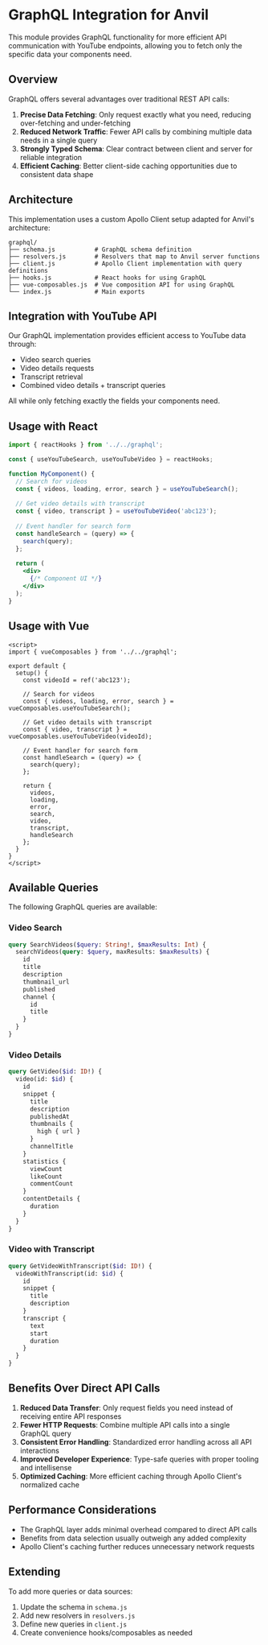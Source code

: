 # GraphQL Integration for Anvil

This module provides GraphQL functionality for more efficient API communication with YouTube endpoints, allowing you to fetch only the specific data your components need.

## Overview

GraphQL offers several advantages over traditional REST API calls:

1. **Precise Data Fetching**: Only request exactly what you need, reducing over-fetching and under-fetching
2. **Reduced Network Traffic**: Fewer API calls by combining multiple data needs in a single query
3. **Strongly Typed Schema**: Clear contract between client and server for reliable integration
4. **Efficient Caching**: Better client-side caching opportunities due to consistent data shape

## Architecture

This implementation uses a custom Apollo Client setup adapted for Anvil's architecture:

```
graphql/
├── schema.js           # GraphQL schema definition
├── resolvers.js        # Resolvers that map to Anvil server functions
├── client.js           # Apollo Client implementation with query definitions
├── hooks.js            # React hooks for using GraphQL
├── vue-composables.js  # Vue composition API for using GraphQL
└── index.js            # Main exports
```

## Integration with YouTube API

Our GraphQL implementation provides efficient access to YouTube data through:

- Video search queries
- Video details requests
- Transcript retrieval
- Combined video details + transcript queries

All while only fetching exactly the fields your components need.

## Usage with React

```jsx
import { reactHooks } from '../../graphql';

const { useYouTubeSearch, useYouTubeVideo } = reactHooks;

function MyComponent() {
  // Search for videos
  const { videos, loading, error, search } = useYouTubeSearch();
  
  // Get video details with transcript
  const { video, transcript } = useYouTubeVideo('abc123');
  
  // Event handler for search form
  const handleSearch = (query) => {
    search(query);
  };
  
  return (
    <div>
      {/* Component UI */}
    </div>
  );
}
```

## Usage with Vue

```vue
<script>
import { vueComposables } from '../../graphql';

export default {
  setup() {
    const videoId = ref('abc123');
    
    // Search for videos
    const { videos, loading, error, search } = vueComposables.useYouTubeSearch();
    
    // Get video details with transcript
    const { video, transcript } = vueComposables.useYouTubeVideo(videoId);
    
    // Event handler for search form
    const handleSearch = (query) => {
      search(query);
    };
    
    return {
      videos,
      loading,
      error,
      search,
      video,
      transcript,
      handleSearch
    };
  }
}
</script>
```

## Available Queries

The following GraphQL queries are available:

### Video Search

```graphql
query SearchVideos($query: String!, $maxResults: Int) {
  searchVideos(query: $query, maxResults: $maxResults) {
    id
    title
    description
    thumbnail_url
    published
    channel {
      id
      title
    }
  }
}
```

### Video Details

```graphql
query GetVideo($id: ID!) {
  video(id: $id) {
    id
    snippet {
      title
      description
      publishedAt
      thumbnails {
        high { url }
      }
      channelTitle
    }
    statistics {
      viewCount
      likeCount
      commentCount
    }
    contentDetails {
      duration
    }
  }
}
```

### Video with Transcript

```graphql
query GetVideoWithTranscript($id: ID!) {
  videoWithTranscript(id: $id) {
    id
    snippet {
      title
      description
    }
    transcript {
      text
      start
      duration
    }
  }
}
```

## Benefits Over Direct API Calls

1. **Reduced Data Transfer**: Only request fields you need instead of receiving entire API responses
2. **Fewer HTTP Requests**: Combine multiple API calls into a single GraphQL query
3. **Consistent Error Handling**: Standardized error handling across all API interactions
4. **Improved Developer Experience**: Type-safe queries with proper tooling and intellisense
5. **Optimized Caching**: More efficient caching through Apollo Client's normalized cache

## Performance Considerations

- The GraphQL layer adds minimal overhead compared to direct API calls
- Benefits from data selection usually outweigh any added complexity
- Apollo Client's caching further reduces unnecessary network requests

## Extending

To add more queries or data sources:

1. Update the schema in `schema.js`
2. Add new resolvers in `resolvers.js`
3. Define new queries in `client.js`
4. Create convenience hooks/composables as needed 